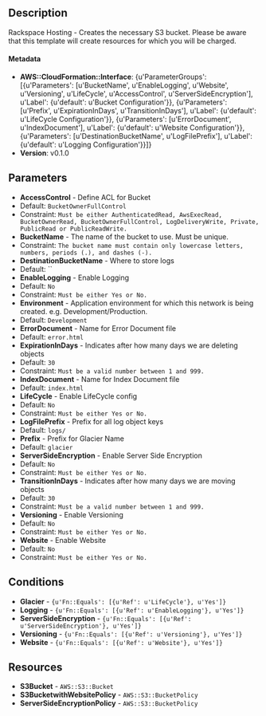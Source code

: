 
## Description

Rackspace Hosting - Creates the necessary S3 bucket. Please be aware that this template will create resources for which you will be charged.

#### Metadata

 * **AWS::CloudFormation::Interface**: {u'ParameterGroups': [{u'Parameters': [u'BucketName', u'EnableLogging', u'Website', u'Versioning', u'LifeCycle', u'AccessControl', u'ServerSideEncryption'], u'Label': {u'default': u'Bucket Configuration'}}, {u'Parameters': [u'Prefix', u'ExpirationInDays', u'TransitionInDays'], u'Label': {u'default': u'LifeCycle Configuration'}}, {u'Parameters': [u'ErrorDocument', u'IndexDocument'], u'Label': {u'default': u'Website Configuration'}}, {u'Parameters': [u'DestinationBucketName', u'LogFilePrefix'], u'Label': {u'default': u'Logging Configuration'}}]}
 * **Version**: v0.1.0

## Parameters

 * **AccessControl** - Define ACL for Bucket
  * Default: `BucketOwnerFullControl`
  * Constraint: `Must be either AuthenticatedRead, AwsExecRead, BucketOwnerRead, BucketOwnerFullControl, LogDeliveryWrite, Private, PublicRead or PublicReadWrite.`
 * **BucketName** - The name of the bucket to use. Must be unique.
  * Constraint: `The bucket name must contain only lowercase letters, numbers, periods (.), and dashes (-).`
 * **DestinationBucketName** - Where to store logs
  * Default: ``
 * **EnableLogging** - Enable Logging
  * Default: `No`
  * Constraint: `Must be either Yes or No.`
 * **Environment** - Application environment for which this network is being created. e.g. Development/Production.
  * Default: `Development`
 * **ErrorDocument** - Name for Error Document file
  * Default: `error.html`
 * **ExpirationInDays** - Indicates after how many days we are deleting objects
  * Default: `30`
  * Constraint: `Must be a valid number between 1 and 999.`
 * **IndexDocument** - Name for Index Document file
  * Default: `index.html`
 * **LifeCycle** - Enable LifeCycle config
  * Default: `No`
  * Constraint: `Must be either Yes or No.`
 * **LogFilePrefix** - Prefix for all log object keys
  * Default: `logs/`
 * **Prefix** - Prefix for Glacier Name
  * Default: `glacier`
 * **ServerSideEncryption** - Enable Server Side Encryption
  * Default: `No`
  * Constraint: `Must be either Yes or No.`
 * **TransitionInDays** - Indicates after how many days we are moving objects
  * Default: `30`
  * Constraint: `Must be a valid number between 1 and 999.`
 * **Versioning** - Enable Versioning
  * Default: `No`
  * Constraint: `Must be either Yes or No.`
 * **Website** - Enable Website
  * Default: `No`
  * Constraint: `Must be either Yes or No.`

## Conditions

 * **Glacier** - `{u'Fn::Equals': [{u'Ref': u'LifeCycle'}, u'Yes']}`
 * **Logging** - `{u'Fn::Equals': [{u'Ref': u'EnableLogging'}, u'Yes']}`
 * **ServerSideEncryption** - `{u'Fn::Equals': [{u'Ref': u'ServerSideEncryption'}, u'Yes']}`
 * **Versioning** - `{u'Fn::Equals': [{u'Ref': u'Versioning'}, u'Yes']}`
 * **Website** - `{u'Fn::Equals': [{u'Ref': u'Website'}, u'Yes']}`

## Resources

 * **S3Bucket** - `AWS::S3::Bucket`
 * **S3BucketwithWebsitePolicy** - `AWS::S3::BucketPolicy`
 * **ServerSideEncryptionPolicy** - `AWS::S3::BucketPolicy`
